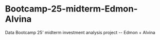 # Bootcamp-25-midterm-Edmon-Alvina
Data Bootcamp 25' midterm investment analysis project -- Edmon + Alvina


